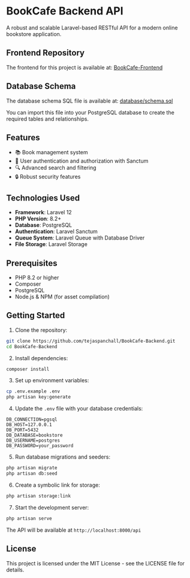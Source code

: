 # BookCafe Backend API

A robust and scalable Laravel-based RESTful API for a modern online bookstore application.

## Frontend Repository

The frontend for this project is available at: [BookCafe-Frontend](https://github.com/tejaspanchall/BookCafe-Frontend)

## Database Schema

The database schema SQL file is available at: [database/schema.sql](database/schema.sql)

You can import this file into your PostgreSQL database to create the required tables and relationships.

## Features

- 📚 Book management system
- 👥 User authentication and authorization with Sanctum
- 🔍 Advanced search and filtering
- 🔒 Robust security features

## Technologies Used

- **Framework**: Laravel 12
- **PHP Version**: 8.2+
- **Database**: PostgreSQL
- **Authentication**: Laravel Sanctum
- **Queue System**: Laravel Queue with Database Driver
- **File Storage**: Laravel Storage

## Prerequisites

- PHP 8.2 or higher
- Composer
- PostgreSQL
- Node.js & NPM (for asset compilation)

## Getting Started

1. Clone the repository:
```bash
git clone https://github.com/tejaspanchall/BookCafe-Backend.git
cd BookCafe-Backend
```

2. Install dependencies:
```bash
composer install
```

3. Set up environment variables:
```bash
cp .env.example .env
php artisan key:generate
```

4. Update the `.env` file with your database credentials:
```env
DB_CONNECTION=pgsql
DB_HOST=127.0.0.1
DB_PORT=5432
DB_DATABASE=bookstore
DB_USERNAME=postgres
DB_PASSWORD=your_password
```

5. Run database migrations and seeders:
```bash
php artisan migrate
php artisan db:seed
```

6. Create a symbolic link for storage:
```bash
php artisan storage:link
```

7. Start the development server:
```bash
php artisan serve
```

The API will be available at `http://localhost:8000/api`

## License

This project is licensed under the MIT License - see the LICENSE file for details.
